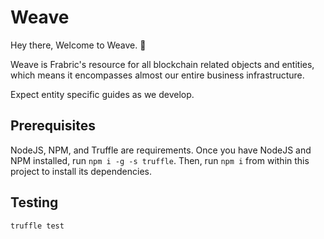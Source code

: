 # Weave

Hey there, Welcome to Weave. :wave:

Weave is Frabric's resource for all blockchain related objects and entities, which means it encompasses almost our entire business infrastructure.

Expect entity specific guides as we develop.

## Prerequisites

NodeJS, NPM, and Truffle are requirements. Once you have NodeJS and NPM installed, run `npm i -g -s truffle`. Then, run `npm i` from within this project to install its dependencies.

## Testing

`truffle test`
